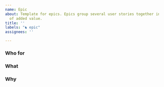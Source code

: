 ```yaml
---
name: Epic
about: Template for epics. Epics group several user stories together into a main piece
  of added value.
title: ''
labels: "♞ epic"
assignees: ''

---
```


### Who for

### What

### Why